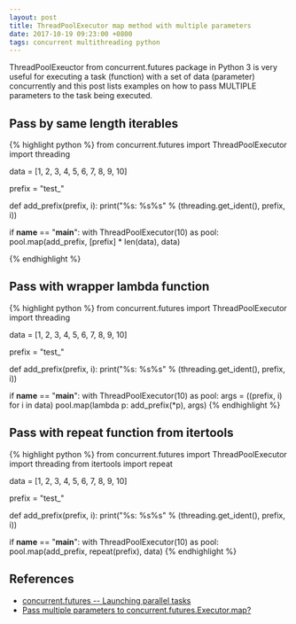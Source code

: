 ```yaml
---
layout: post
title: ThreadPoolExecutor map method with multiple parameters
date: 2017-10-19 09:23:00 +0800
tags: concurrent multithreading python
---
```


ThreadPoolExeuctor from concurrent.futures package in Python 3 is very useful for executing a task (function) with a set of data (parameter) concurrently and this post lists examples on how to pass MULTIPLE parameters to the task being executed.

## Pass by same length iterables
{% highlight python %}
from concurrent.futures import ThreadPoolExecutor
import threading

data = [1, 2, 3, 4, 5, 6, 7, 8, 9, 10]

prefix = "test_"

def add_prefix(prefix, i):
    print("%s: %s%s" % (threading.get_ident(), prefix, i))


if __name__ == "__main__":
    with ThreadPoolExecutor(10) as pool:
        pool.map(add_prefix, [prefix] * len(data), data)

{% endhighlight %}

## Pass with wrapper lambda function
{% highlight python %}
from concurrent.futures import ThreadPoolExecutor
import threading

data = [1, 2, 3, 4, 5, 6, 7, 8, 9, 10]

prefix = "test_"

def add_prefix(prefix, i):
    print("%s: %s%s" % (threading.get_ident(), prefix, i))


if __name__ == "__main__":
    with ThreadPoolExecutor(10) as pool:
        args = ((prefix, i) for i in data)
        pool.map(lambda p: add_prefix(*p), args)
{% endhighlight %}

## Pass with repeat function from itertools
{% highlight python %}
from concurrent.futures import ThreadPoolExecutor
import threading
from itertools import repeat

data = [1, 2, 3, 4, 5, 6, 7, 8, 9, 10]

prefix = "test_"

def add_prefix(prefix, i):
    print("%s: %s%s" % (threading.get_ident(), prefix, i))


if __name__ == "__main__":
    with ThreadPoolExecutor(10) as pool:
        pool.map(add_prefix, repeat(prefix), data)
{% endhighlight %}

## References
- [concurrent.futures -- Launching parallel tasks](https://docs.python.org/3/library/concurrent.futures.html#concurrent.futures.Executor.map)
- [Pass multiple parameters to concurrent.futures.Executor.map?](https://stackoverflow.com/questions/6785226/pass-multiple-parameters-to-concurrent-futures-executor-map)